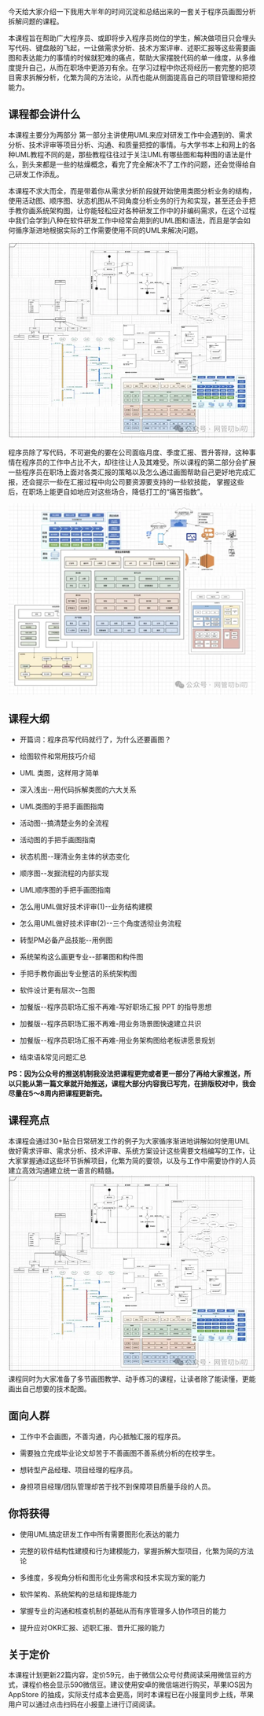 今天给大家介绍一下我用大半年的时间沉淀和总结出来的一套关于程序员画图分析拆解问题的课程。

本课程旨在帮助广大程序员、或即将步入程序员岗位的学生，解决做项目只会埋头写代码、键盘敲的飞起，一让做需求分析、技术方案评审、述职汇报等这些需要画图和表达能力的事情的时候就犯难的痛点，帮助大家摆脱代码的单一维度，从多维度提升自己，从而在职场中更游刃有余。在学习过程中你还将经历一套完整的把项目需求拆解分析，化繁为简的方法论，从而也能从侧面提高自己的项目管理和把控能力。

## **课程都会讲什么**

本课程主要分为两部分 第一部分主讲使用UML来应对研发工作中会遇到的、需求分析、技术评审等项目分析、沟通、和质量把控的事情。与大学书本上和网上的各种UML教程不同的是，那些教程往往过于关注UML有哪些图和每种图的语法是什么，到头来都是一些的枯燥概念，看完了完全解决不了工作的问题，还会觉得给自己研发工作添乱。

本课程不求大而全，而是带着你从需求分析阶段就开始使用类图分析业务的结构，使用活动图、顺序图、状态机图从不同角度分析业务的行为和实现，甚至还会手把手教你画系统架构图，让你能轻松应对各种研发工作中的非编码需求，在这个过程中我们会学到八种在软件研发工作中经常会用到的UML图和语法，而且是学会如何循序渐进地根据实际的工作需要使用不同的UML来解决问题。

![图片](img/01_独家原创--程序员的全能画图课/1.jpg)

程序员除了写代码，不可避免的要在公司面临月度、季度汇报、晋升答辩，这种事情在程序员的工作中占比不大，却往往让人及其难受。所以课程的第二部分会扩展一些程序员在职场上面对各类汇报的策略以及怎么通过画图帮助自己更好地完成汇报，还会提示一些在汇报过程中向公司要资源要支持的一些软技能， 掌握这些后，在职场上能更自如地应对这些场合，降低打工的“痛苦指数”。

![图片](img/01_独家原创--程序员的全能画图课/2.jpg)

## **课程大纲**

- 开篇词：程序员写代码就行了，为什么还要画图？
    
- 绘图软件和常用技巧介绍
    
- UML 类图，这样用才简单
    
- 深入浅出--用代码拆解类图的六大关系
    
- UML类图的手把手画图指南
    
- 活动图--搞清楚业务的全流程
    
- 活动图的手把手画图指南
    
- 状态机图--理清业务主体的状态变化
    
- 顺序图--发掘流程的内部实现
    
- UML顺序图的手把手画图指南
    
- 怎么用UML做好技术评审(1)--业务结构建模
    
- 怎么用UML做好技术评审(2)--三个角度透彻业务流程
    
- 转型PM必备产品技能--用例图
    
- 系统架构这么画更专业--部署图和构件图
    
- 手把手教你画出专业整洁的系统架构图
    
- 软件设计更有层次--包图
    
- 加餐版--程序员职场汇报不再难-写好职场汇报 PPT 的指导思想
    
- 加餐版--程序员职场汇报不再难-用业务场景图快速建立共识
    
- 加餐版--程序员职场汇报不再难-用业务架构图给老板讲愿景规划
    
- 结束语&常见问题汇总
    

**PS：因为公众号的推送机制我没法把课程更完或者更一部分了再给大家推送，所以只能从第一篇文章就开始推送，课程大部分内容我已写完，在排版校对中，我会尽量在5～8周内把课程更新完。**

## **课程亮点**

本课程会通过30+贴合日常研发工作的例子为大家循序渐进地讲解如何使用UML做好需求评审、需求分析、技术评审、系统方案设计这些需要文档编写的工作，让大家掌握通过这些环节拆解项目，化繁为简的要领，以及与工作中需要协作的人员建立高效沟通建立统一语言的精髓。![图片](img/01_独家原创--程序员的全能画图课/1.jpg)课程同时为大家准备了多节画图教学、动手练习的课程，让读者除了能读懂，更能画出自己想要的技术配图。

## **面向人群**

- 工作中不会画图，不善沟通，内心抵触汇报的程序员。
    
- 需要独立完成毕业论文却苦于不善画图不善系统分析的在校学生。
    
- 想转型产品经理、项目经理的程序员。
    
- 身担项目经理/团队管理却苦于找不到保障项目质量手段的人员。
    

## **你将获得**

- 使用UML搞定研发工作中所有需要图形化表达的能力
    
- 完整的软件结构性建模和行为建模能力，掌握拆解大型项目，化繁为简的方法论
    
- 多维度，多视角分析和图形化业务需求和技术实现方案的能力
    
- 软件架构、系统架构的总结和提炼能力
    
- 掌握专业的沟通和核查机制的基础从而有序管理多人协作项目的能力
    
- 提升应对OKR汇报、述职汇报、晋升汇报的能力
    

## **关于定价**

本课程计划更新22篇内容，定价59元，由于微信公众号付费阅读采用微信豆的方式，课程价格会显示590微信豆。建议使用安卓的微信端进行购买，苹果IOS因为 AppStore 的抽成，实际支付成本会更高，同时本课程已在小报童同步上线，苹果用户可以通过点击扫码在小报童上进行订阅阅读。